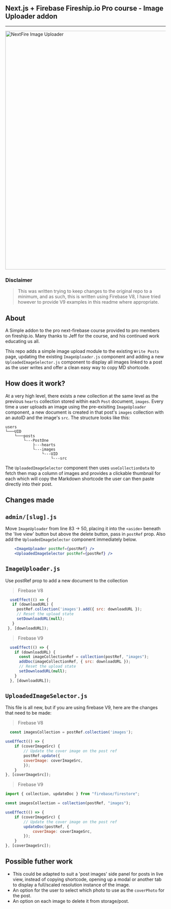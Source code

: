 ## Next.js + Firebase Fireship.io Pro course - Image Uploader addon
---

<img width="747" alt="NextFire Image Uploader" src="https://user-images.githubusercontent.com/24251551/190866871-c52a535c-4032-44d1-aac2-6e33187978cf.png">

### Disclaimer
> This was written trying to keep changes to the original repo to a minimum, and as such, this is written using Firebase V8, I have tried however to provide V9 examples in this readme where appropriate.

## About

A Simple addon to the pro next-firebase course provided to pro members on fireship.io. Many thanks to Jeff for the course, and his continued work educating us all. 

This repo adds a simple image upload module to the existing `Write Posts` page, updating the existing `ImageUploader.js` component and adding a new `UploadedImageSelector.js` component to display all images linked to a post as the user writes and offer a clean easy way to copy MD shortcode.

## How does it work?

At a very high level, there exists a new collection at the same level as the previous `hearts` collection stored within each `Post` document, `images`. Every time a user uploads an image using the pre-exisiting `ImageUploader` component, a new document is created in that post's `images` collection with an autoID and the image's `src`. The structure looks like this:

```
users   
└───UID
    └───posts
        └---PostOne
            ├---hearts 
            └---images
                └---UID
                    └---src  
 ```

 The `UploadedImageSelector` component then uses `useCollectionData` to fetch then map a column of images and provides a clickable thumbnail for each which will copy the Markdown shortcode the user can then paste directly into their post. 

 ## Changes made

## `admin/[slug].js`

Move `ImageUploader` from line 83 -> 50, placing it into the `<aside>` beneath the 'live view' button but above the delete button, pass in `postRef` prop. Also add the `UploadedImageSelector` component immediately below.

``` jsx
    <ImageUploader postRef={postRef} />
    <UploadedImageSelector postRef={postRef} />
 ```


 ## `ImageUploader.js`

 Use postRef prop to add a new document to the collection

> Firebase V8
 ``` javascript
   useEffect(() => {
    if (downloadURL) {
      postRef.collection('images').add({ src: downloadURL });
      // Reset the upload state
      setDownloadURL(null);
    }
  }, [downloadURL]);
  ```
> Firebase V9
``` javascript
  useEffect(() => {
    if (downloadURL) {
      const imageCollectionRef = collection(postRef, "images");
      addDoc(imageCollectionRef, { src: downloadURL });
      // Reset the upload state
      setDownloadURL(null);
    }
  }, [downloadURL]);
```
## `UploadedImageSelector.js`

This file is all new, but if you are using firebase V9, here are the changes that need to be made:

> Firebase V8
``` javascript
  const imagesCollection = postRef.collection('images');
```

``` javascript
useEffect(() => {
    if (coverImageSrc) {
        // Update the cover image on the post ref
        postRef.update({
        coverImage: coverImageSrc,
        });
    }
}, [coverImageSrc]);
  ```
> Firebase V9
``` javascript
import { collection, updateDoc } from "firebase/firestore";
```

``` javascript
const imagesCollection = collection(postRef, "images");
```

``` javascript
useEffect(() => {
    if (coverImageSrc) {
        // Update the cover image on the post ref
        updateDoc(postRef, {
            coverImage: coverImageSrc,
        });
    }
}, [coverImageSrc]);
```
## Possible futher work

- This could be adapted to suit a 'post images' side panel for posts in live view, instead of copying shortcode, opening up a modal or another tab to display a full/scaled resolution instance of the image.
- An option for the user to select which photo to use as the `coverPhoto` for the post.
- An option on each image to delete it from storage/post.
